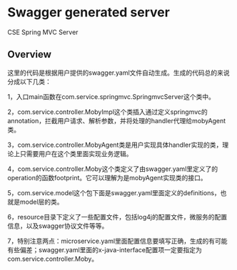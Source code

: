 # Swagger generated server

CSE Spring MVC Server


## Overview
这里的代码是根据用户提供的swagger.yaml文件自动生成。生成的代码总的来说分成以下几类：

1，入口main函数在com.service.springmvc.SpringmvcServer这个类中。

2，com.service.controller.MobyImpl这个类插入通过定义springmvc的annotation，拦截用户请求、解析参数，并将处理的handler代理给mobyAgent类。

3，com.service.controller.MobyAgent类是用户实现具体handler实现的类，理论上只需要用户在这个类里面实现业务逻辑。

4，com.service.controller.Moby这个类定义了由swagger.yaml里定义了的operation的函数footprint。它可以理解为是mobyAgent实现类的接口。

5，com.service.model这个包下面是swagger.yaml里面定义的definitions，也就是model层的类。

6，resource目录下定义了一些配置文件，包括log4j的配置文件，微服务的配置信息，以及swagger协议文件等等。

7，特别注意两点：microservice.yaml里面配置信息要填写正确，生成的有可能有些偏差；swagger.yaml里面的x-java-interface配置项一定要指定为com.service.controller.Moby。